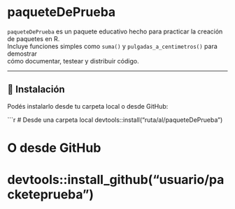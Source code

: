 
# paqueteDePrueba

`paqueteDePrueba` es un paquete educativo hecho para practicar la
creación de paquetes en R.  
Incluye funciones simples como `suma()` y `pulgadas_a_centimetros()`
para demostrar  
cómo documentar, testear y distribuir código.

------------------------------------------------------------------------

## 🚀 Instalación

Podés instalarlo desde tu carpeta local o desde GitHub:

\`\`\`r \# Desde una carpeta local
devtools::install(“ruta/al/paqueteDePrueba”)

# O desde GitHub

# devtools::install_github(“usuario/packeteprueba”)
